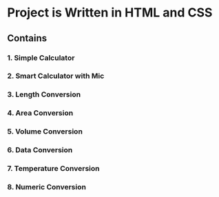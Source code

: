 # Project is Written in HTML and CSS
## Contains
### 1. Simple Calculator
### 2. Smart Calculator with Mic
### 3. Length Conversion
### 4. Area Conversion
### 5. Volume Conversion
### 6. Data Conversion
### 7. Temperature Conversion
### 8. Numeric Conversion


              
